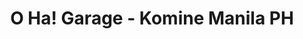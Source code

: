 ---
title: "O Ha! Garage - Komine Manila PH"
url: /manila/o-ha-garage-komine-manila-ph/
shop: motorcycle
---